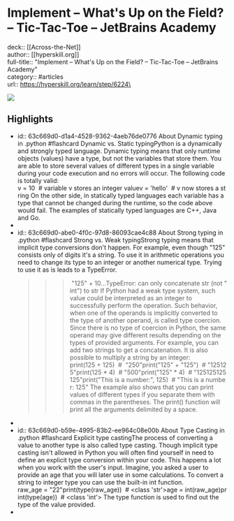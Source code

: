 # Implement – What's Up on the Field? – Tic-Tac-Toe – JetBrains Academy

deck:: [[Across-the-Net]]\
author:: [[hyperskill.org]]\
full-title:: "Implement – What's Up on the Field? – Tic-Tac-Toe – JetBrains Academy"\
category:: #articles\
url:: https://hyperskill.org/learn/step/6224\

![](https://readwise-assets.s3.amazonaws.com/static/images/article3.5c705a01b476.png)
## Highlights
- id:: 63c669d0-d1a4-4528-9362-4aeb76de0776
   About Dynamic typing in .python #flashcard 
    Dynamic vs. Static typingPython is a dynamically and strongly typed language. Dynamic typing means that only runtime objects (values) have a type, but not the variables that store them. You are able to store several values of different types in a single variable during your code execution and no errors will occur.
     The following code is totally valid:
     v = 10  # variable v stores an integer valuev = 'hello'  # v now stores a string
     On the other side, in statically typed languages each variable has a type that cannot be changed during the runtime, so the code above would fail. The examples of statically typed languages are C++, Java and Go.
-
- id:: 63c669d0-abe0-4f0c-97d8-86093cae4c88
   About Strong typing in .python #flashcard 
    Strong vs. Weak typingStrong typing means that implicit type conversions don't happen. For example, even though "125" consists only of digits it's a string. To use it in arithmetic operations you need to change its type to an integer or another numerical type. Trying to use it as is leads to a TypeError.
     >>> "125" + 10...TypeError: can only concatenate str (not "int") to str
     If Python had a weak type system, such value could be interpreted as an integer to successfully perform the operation. Such behavior, when one of the operands is implicitly converted to the type of another operand, is called type coercion.
     Since there is no type of coercion in Python, the same operand may give different results depending on the types of provided arguments. For example, you can add two strings to get a concatenation. It is also possible to multiply a string by an integer:
     print(125 + 125)  #  "250"print("125" + "125")  # "125125"print(125 * 4)  # "500"print("125" * 4)  # "125125125125"print("This is a number:", 125)  # "This is a number: 125"
     The example also shows that you can print values of different types if you separate them with commas in the parentheses. The print() function will print all the arguments delimited by a space.
-
- id:: 63c669d0-b59e-4995-83b2-ee964c08e00b
   About Type Casting in .python #flashcard 
    Explicit type castingThe process of converting a value to another type is also called type casting. Though implicit type casting isn't allowed in Python you will often find yourself in need to define an explicit type conversion within your code. This happens a lot when you work with the user's input.
     Imagine, you asked a user to provide an age that you will later use in some calculations. To convert a string to integer type you can use the built-in int function.
     raw_age = "22"print(type(raw_age))  # <class 'str'>age = int(raw_age)print(type(age))  # <class 'int'>
     The type function is used to find out the type of the value provided.
-